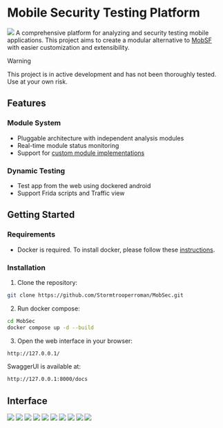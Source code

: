 # Mobile Security Testing Platform
![](images/first.png)
A comprehensive platform for analyzing and security testing mobile applications. This project aims to create a modular alternative to [MobSF](https://github.com/MobSF/Mobile-Security-Framework-MobSF/) with easier customization and extensibility.



> [!WARNING]  
> This project is in active development and has not been thoroughly tested. Use at your own risk.

## Features

### Module System
- Pluggable architecture with independent analysis modules
- Real-time module status monitoring
- Support for [custom module implementations](https://github.com/Stormtrooperroman/MobSec/blob/master/docs/write_module.md)

### Dynamic Testing
- Test app from the web using dockered android
- Support Frida scripts and Traffic view

## Getting Started

### Requirements
- Docker is required. To install docker, please follow these [instructions](https://docs.docker.com/get-started/get-docker/).

### Installation

1. Clone the repository:

```bash
git clone https://github.com/Stormtrooperroman/MobSec.git
```

2. Run docker compose:

```bash
cd MobSec
docker compose up -d --build
``` 

3. Open the web interface in your browser:

```bash
http://127.0.0.1/
```

SwaggerUI is available at:
```bash
http://127.0.0.1:8000/docs
```

## Interface
![](images/first.png)
![](images/StoredApps.png)
![](images/Modules.png)
![](images/Chains.png)
![](images/Run.png)
![](images/Report1.png)
![](images/Report2.png)
![](images/Settings.png)
![](images/dynamic_testing.png)
![](images/dynamic_testing_screen.png)